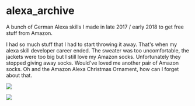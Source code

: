 # alexa_archive

A bunch of German Alexa skills I made in late 2017 / early 2018 to get free stuff from Amazon.

I had so much stuff that I had to start throwing it away. That's when my alexa skill developer career ended.
The sweater was too uncomfortable, the jackets were too big but I still love my Amazon socks. 
Unfortunately they stopped giving away socks. Would've loved me another pair of Amazon socks.
Oh and the Amazon Alexa Christmas Ornament, how can I forget about that.

![](https://raw.githubusercontent.com/modulovalue/alexa_archive/socks.png)

![](https://raw.githubusercontent.com/modulovalue/alexa_archive/ornament.png)